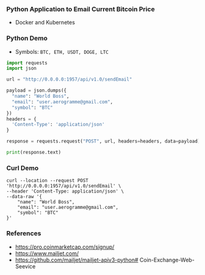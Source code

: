 ### Python Application to Email Current Bitcoin Price
  - Docker and Kubernetes

### Python Demo
  - Symbols: `BTC, ETH, USDT, DOGE, LTC`
```python
import requests
import json

url = "http://0.0.0.0:1957/api/v1.0/sendEmail"

payload = json.dumps({
  "name": "World Boss",
  "email": "user.aerogramme@gmail.com",
  "symbol": "BTC"
})
headers = {
  'Content-Type': 'application/json'
}

response = requests.request("POST", url, headers=headers, data=payload)

print(response.text)


```

### Curl Demo
```shell
curl --location --request POST 'http://0.0.0.0:1957/api/v1.0/sendEmail' \
--header 'Content-Type: application/json' \
--data-raw '{
    "name": "World Boss",
    "email": "user.aerogramme@gmail.com",
    "symbol": "BTC"
}'
```

### References
  - https://pro.coinmarketcap.com/signup/
  - https://www.mailjet.com/
  - https://github.com/mailjet/mailjet-apiv3-python# Coin-Exchange-Web-Seevice
